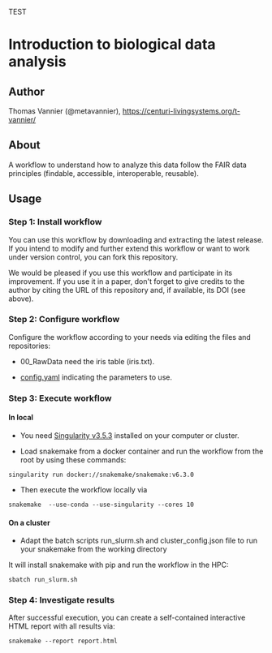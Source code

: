 TEST

# Introduction to biological data analysis

## Author

Thomas Vannier (@metavannier), https://centuri-livingsystems.org/t-vannier/

## About

A workflow to understand how to analyze this data follow the FAIR data principles (findable, accessible, interoperable, reusable).

## Usage

### Step 1: Install workflow

You can use this workflow by downloading and extracting the latest release. If you intend to modify and further extend this workflow or want to work under version control, you can fork this repository.

We would be pleased if you use this workflow and participate in its improvement. If you use it in a paper, don't forget to give credits to the author by citing the URL of this repository and, if available, its DOI (see above).

### Step 2: Configure workflow

Configure the workflow according to your needs via editing the files and repositories:
- 00_RawData need the iris table (iris.txt).

- [config.yaml](/config.yaml) indicating the parameters to use.

### Step 3: Execute workflow

#### In local

- You need [Singularity v3.5.3](https://github.com/hpcng/singularity/blob/master/INSTALL.md#install-golang) installed on your computer or cluster.

- Load snakemake from a docker container and run the workflow from the root by using these commands:

`singularity run docker://snakemake/snakemake:v6.3.0`

- Then execute the workflow locally via

`snakemake  --use-conda --use-singularity --cores 10`

#### On a cluster

- Adapt the batch scripts run_slurm.sh and cluster_config.json file to run your snakemake from the working directory

It will install snakemake with pip and run the workflow in the HPC:

`sbatch run_slurm.sh`

### Step 4: Investigate results 

After successful execution, you can create a self-contained interactive HTML report with all results via:

`snakemake --report report.html`
